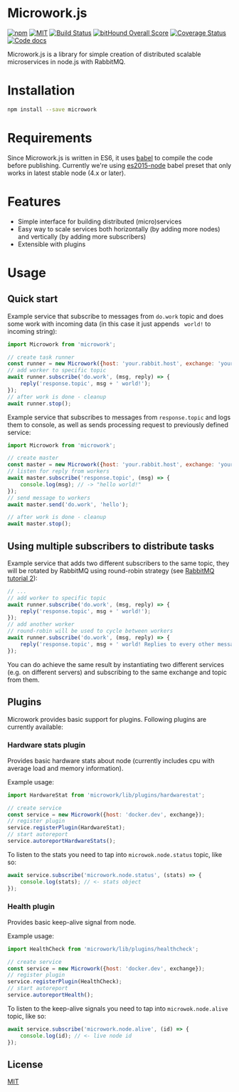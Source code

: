 Microwork.js
=========================

[![npm](https://img.shields.io/npm/v/microwork.svg)](https://www.npmjs.com/package/microwork)
[![MIT](https://img.shields.io/npm/l/microwork.svg)](http://opensource.org/licenses/MIT)
[![Build Status](https://travis-ci.org/yamalight/microwork.svg?branch=master)](https://travis-ci.org/yamalight/microwork)
[![bitHound Overall Score](https://www.bithound.io/github/yamalight/microwork/badges/score.svg)](https://www.bithound.io/github/yamalight/microwork)
[![Coverage Status](https://coveralls.io/repos/github/yamalight/microwork/badge.svg?branch=master)](https://coveralls.io/github/yamalight/microwork?branch=master)
[![Code docs](https://img.shields.io/badge/code-docs-blue.svg)](http://yamalight.github.io/microwork/)

Microwork.js is a library for simple creation of distributed scalable microservices in node.js with RabbitMQ.

# Installation
```sh
npm install --save microwork
```

# Requirements

Since Microwork.js is written in ES6, it uses [babel](https://babeljs.io/) to compile the code before publishing. Currently we're using [es2015-node](https://github.com/rtsao/babel-preset-es2015-node) babel preset that only works in latest stable node (4.x or later).

# Features

* Simple interface for building distributed (micro)services
* Easy way to scale services both horizontally (by adding more nodes) and vertically (by adding more subscribers)
* Extensible with plugins

# Usage

## Quick start

Example service that subscribe to messages from `do.work` topic and does some work with incoming data (in this case it just appends ` world!` to incoming string):
```js
import Microwork from 'microwork';

// create task runner
const runner = new Microwork({host: 'your.rabbit.host', exchange: 'your.exchange'});
// add worker to specific topic
await runner.subscribe('do.work', (msg, reply) => {
    reply('response.topic', msg + ' world!');
});
// after work is done - cleanup
await runner.stop();
```

Example service that subscribes to messages from `response.topic` and logs them to console, as well as sends processing request to previously defined service:
```js
import Microwork from 'microwork';

// create master
const master = new Microwork({host: 'your.rabbit.host', exchange: 'your.exchange'});
// listen for reply from workers
await master.subscribe('response.topic', (msg) => {
    console.log(msg); // -> "hello world!"
});
// send message to workers
await master.send('do.work', 'hello');

// after work is done - cleanup
await master.stop();
```

## Using multiple subscribers to distribute tasks

Example service that adds two different subscribers to the same topic, they will be rotated by RabbitMQ using round-robin strategy (see [RabbitMQ tutorial 2](https://www.rabbitmq.com/tutorials/tutorial-two-javascript.html)):
```js
// ...
// add worker to specific topic
await runner.subscribe('do.work', (msg, reply) => {
    reply('response.topic', msg + ' world!');
});
// add another worker
// round-robin will be used to cycle between workers
await runner.subscribe('do.work', (msg, reply) => {
    reply('response.topic', msg + ' world! Replies to every other message.');
});
```

You can do achieve the same result by instantiating two different services (e.g. on different servers) and subscribing to the same exchange and topic from them.

## Plugins

Microwork provides basic support for plugins.
Following plugins are currently available:

### Hardware stats plugin

Provides basic hardware stats about node (currently includes cpu with average load and memory information).

Example usage:
```js
import HardwareStat from 'microwork/lib/plugins/hardwarestat';

// create service
const service = new Microwork({host: 'docker.dev', exchange});
// register plugin
service.registerPlugin(HardwareStat);
// start autoreport
service.autoreportHardwareStats();
```

To listen to the stats you need to tap into `microwok.node.status` topic, like so:
```js
await service.subscribe('microwork.node.status', (stats) => {
    console.log(stats); // <- stats object
});
```

### Health plugin

Provides basic keep-alive signal from node.

Example usage:
```js
import HealthCheck from 'microwork/lib/plugins/healthcheck';

// create service
const service = new Microwork({host: 'docker.dev', exchange});
// register plugin
service.registerPlugin(HealthCheck);
// start autoreport
service.autoreportHealth();
```

To listen to the keep-alive signals you need to tap into `microwok.node.alive` topic, like so:
```js
await service.subscribe('microwork.node.alive', (id) => {
    console.log(id); // <- live node id
});
```

## License

[MIT](http://www.opensource.org/licenses/mit-license)
